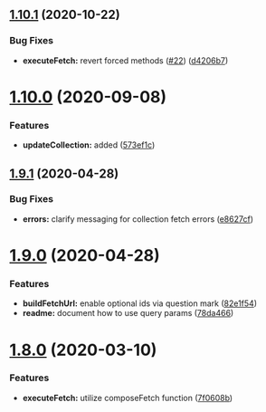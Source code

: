 ## [1.10.1](https://github.com/americanexpress/iguazu-rest/compare/v1.10.0...v1.10.1) (2020-10-22)


### Bug Fixes

* **executeFetch:** revert forced methods ([#22](https://github.com/americanexpress/iguazu-rest/issues/22)) ([d4206b7](https://github.com/americanexpress/iguazu-rest/commit/d4206b7cbd1c2f64d93fd7be9d5f984b10338693))

# [1.10.0](https://github.com/americanexpress/iguazu-rest/compare/v1.9.1...v1.10.0) (2020-09-08)


### Features

* **updateCollection:** added ([573ef1c](https://github.com/americanexpress/iguazu-rest/commit/573ef1c484d93946d9f7cc5695a6634daafd050a))

## [1.9.1](https://github.com/americanexpress/iguazu-rest/compare/v1.9.0...v1.9.1) (2020-04-28)


### Bug Fixes

* **errors:** clarify messaging for collection fetch errors ([e8627cf](https://github.com/americanexpress/iguazu-rest/commit/e8627cf60eeaea6fdaab1217dab20f29dd012fbb))

# [1.9.0](https://github.com/americanexpress/iguazu-rest/compare/v1.8.0...v1.9.0) (2020-04-28)


### Features

* **buildFetchUrl:** enable optional ids via question mark ([82e1f54](https://github.com/americanexpress/iguazu-rest/commit/82e1f54cc96ef50d2aa883f7d35d9adc12d0dd10))
* **readme:** document how to use query params ([78da466](https://github.com/americanexpress/iguazu-rest/commit/78da466af8003da35cf900337e8d277f6e7c72d3))

# [1.8.0](https://github.com/americanexpress/iguazu-rest/compare/v1.7.0...v1.8.0) (2020-03-10)


### Features

* **executeFetch:** utilize composeFetch function ([7f0608b](https://github.com/americanexpress/iguazu-rest/commit/7f0608b058dd67bb77a887e8a449e4359f983321))
